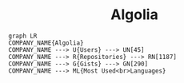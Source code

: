 <h1 align="center">Algolia</h1>

```mermaid
graph LR
COMPANY_NAME{Algolia}
COMPANY_NAME ---> U{Users} ---> UN[45]
COMPANY_NAME ---> R{Repositories} ---> RN[1187]
COMPANY_NAME ---> G{Gists} ---> GN[290]
COMPANY_NAME ---> ML{Most Used<br>Languages}
```
